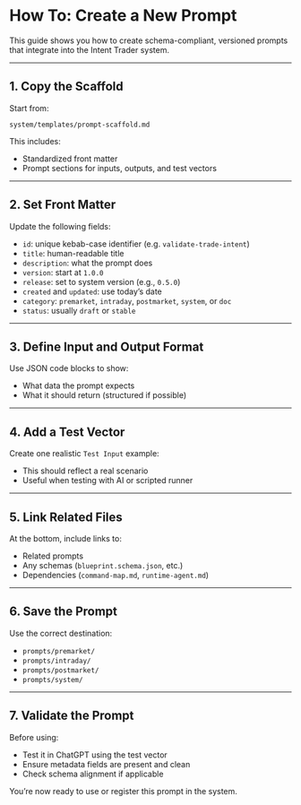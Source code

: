 # How To: Create a New Prompt

This guide shows you how to create schema-compliant, versioned prompts that integrate into the Intent Trader system.

---

## 1. Copy the Scaffold

Start from:

```
system/templates/prompt-scaffold.md
```

This includes:
- Standardized front matter
- Prompt sections for inputs, outputs, and test vectors

---

## 2. Set Front Matter

Update the following fields:
- `id`: unique kebab-case identifier (e.g. `validate-trade-intent`)
- `title`: human-readable title
- `description`: what the prompt does
- `version`: start at `1.0.0`
- `release`: set to system version (e.g., `0.5.0`)
- `created` and `updated`: use today’s date
- `category`: `premarket`, `intraday`, `postmarket`, `system`, or `doc`
- `status`: usually `draft` or `stable`

---

## 3. Define Input and Output Format

Use JSON code blocks to show:
- What data the prompt expects
- What it should return (structured if possible)

---

## 4. Add a Test Vector

Create one realistic `Test Input` example:
- This should reflect a real scenario
- Useful when testing with AI or scripted runner

---

## 5. Link Related Files

At the bottom, include links to:
- Related prompts
- Any schemas (`blueprint.schema.json`, etc.)
- Dependencies (`command-map.md`, `runtime-agent.md`)

---

## 6. Save the Prompt

Use the correct destination:
- `prompts/premarket/`
- `prompts/intraday/`
- `prompts/postmarket/`
- `prompts/system/`

---

## 7. Validate the Prompt

Before using:
- Test it in ChatGPT using the test vector
- Ensure metadata fields are present and clean
- Check schema alignment if applicable

You’re now ready to use or register this prompt in the system.

